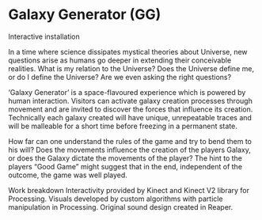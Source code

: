 # Galaxy Generator (GG)
Interactive installation

In a time where science dissipates mystical theories about Universe, new questions arise as humans go deeper in extending their conceivable realities. What is my relation to the Universe? Does the Universe define me, or do I define the Universe? Are we even asking the right questions?


‘Galaxy Generator’ is a space-flavoured experience which is powered by human interaction. Visitors can activate galaxy creation processes through movement and are invited to discover the forces that influence its creation. Technically each galaxy created will have unique, unrepeatable traces and will be malleable for a short time before freezing in a permanent state.

How far can one understand the rules of the game and try to bend them to his will? Does the movements influence the creation of the players Galaxy, or does the Galaxy dictate the movements of the player? The hint to the players “Good Game” might suggest that in the end, independent of the outcome, the game was well played.

Work breakdown
Interactivity provided by Kinect and Kinect V2 library for Processing.
Visuals developed by custom algorithms with particle manipulation in Processing.
Original sound design created in Reaper.
